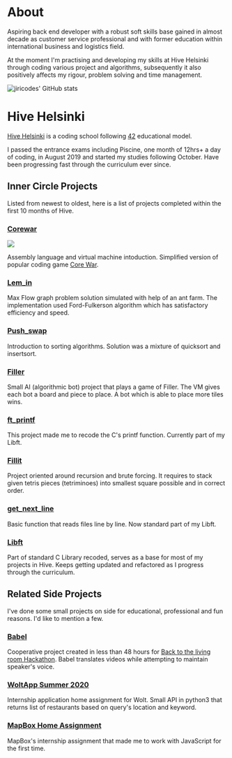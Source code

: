 # About
Aspiring back end developer with a robust soft skills base gained in almost decade as customer service professional and with former education within international business and logistics field.

At the moment I'm practising and developing my skills at Hive Helsinki through coding various project and algorithms, subsequently it also positively affects my rigour, problem solving and time management.

![jiricodes' GitHub stats](https://github-readme-stats.vercel.app/api?username=jiricodes&show_icons=true&title_color=FFFFFF&text_color=EBD8D4&bg_color=000000&include_all_commits=true)

# Hive Helsinki

[Hive Helsinki](https://www.hive.fi/en/) is a coding school following [42](https://en.wikipedia.org/wiki/42_(school)) educational model.

I passed the entrance exams including Piscine, one month of 12hrs+ a day of coding, in August 2019 and started my studies following October. Have been progressing fast through the curriculum ever since.

## Inner Circle Projects

Listed from newest to oldest, here is a list of projects completed within the first 10 months of Hive.

### [Corewar](https://github.com/jiricodes/corewar)
![](https://raw.githubusercontent.com/jiricodes/corewar/master/corewar_preview.gif)

Assembly language and virtual machine intoduction. Simplified version of popular coding game [Core War](https://en.wikipedia.org/wiki/Core_War).

### [Lem_in](https://github.com/jiricodes/lem_in)
Max Flow graph problem solution simulated with help of an ant farm. The implementation used Ford-Fulkerson algorithm which has satisfactory efficiency and speed.

### [Push_swap](https://github.com/jiricodes/push_swap)
Introduction to sorting algorithms. Solution was a mixture of quicksort and insertsort.

### [Filler](https://github.com/jiricodes/42_filler)
Small AI (algorithmic bot) project that plays a game of Filler. The VM gives each bot a board and piece to place. A bot which is able to place more tiles wins. 

### [ft_printf](https://github.com/jiricodes/Libft)
This project made me to recode the C's printf function. Currently part of my Libft.

### [Fillit](https://github.com/jiricodes/fillit)
Project oriented around recursion and brute forcing. It requires to stack given tetris pieces (tetriminoes) into smallest square possible and in correct order.

### [get_next_line](https://github.com/jiricodes/Libft)
Basic function that reads files line by line. Now standard part of my Libft.

### [Libft](https://github.com/jiricodes/Libft)
Part of standard C Library recoded, serves as a base for most of my projects in Hive. Keeps getting updated and refactored as I progress through the curriculum.

## Related Side Projects
I've done some small projects on side for educational, professional and fun reasons. I'd like to mention a few.

### [Babel](https://github.com/Artemso/BTTLR_hackathon)
Cooperative project created in less than 48 hours for [Back to the living room Hackathon](https://backtothelivingroom.tech/). Babel translates videos while attempting to maintain speaker's voice.

### [WoltApp Summer 2020](https://github.com/jiricodes/woltapp2020)
Internship application home assignment for Wolt. Small API in python3 that returns list of restaurants based on query's location and keyword.

### [MapBox Home Assignment](https://github.com/jiricodes/mapbox_home)
MapBox's internship assignment that made me to work with JavaScript for the first time.




<!--
**jiricodes/jiricodes** is a ✨ _special_ ✨ repository because its `README.md` (this file) appears on your GitHub profile.

Here are some ideas to get you started:

- 🔭 I’m currently working on ...
- 🌱 I’m currently learning ...
- 👯 I’m looking to collaborate on ...
- 🤔 I’m looking for help with ...
- 💬 Ask me about ...
- 📫 How to reach me: ...
- 😄 Pronouns: ...
- ⚡ Fun fact: ...
-->
